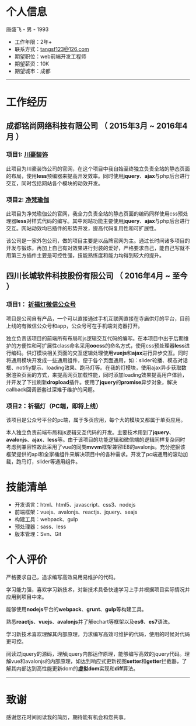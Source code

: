 

# 个人信息

唐盛飞 - 男 - 1993

- 工作年限：2年+
- 联系方式：tangsf123@126.com
- 期望职位：web前端开发工程师
- 期望薪资：10K
- 期望城市：成都

------

# 工作经历

## 成都铭尚网络科技有限公司 （ 2015年3月 ~ 2016年4月 ）

### 项目1:    [川豪装饰](http://www.chuanhaozs.com/)

此项目为川豪装饰公司的官网，在这个项目中我自始至终独立负责全站的静态页面的布局，使用**less**预编器来提高开发效率。同时使用**jquery**、**ajax**与php后台进行交互，同时包括网站各个模块的动效开发。

### 项目2:    [净梵瑜伽](http://www.jfyujia.com/)

此项目为净梵瑜伽公的官网，我全力负责全站的静态页面的编码同样使用css预处理器**less**对样式代码的编写。其中网站功能主要使用**jquery**、**ajax**与php后台进行交互。网站动效均已插件的形势开发，提高代码复用性和可扩展性。



该公司是一家外包公司，做的项目主要是以品牌官网为主。通过长时间诸多项目的开发与锻炼，再加上自己有对效果进行封装的爱好，严格要求自己，能自己写就不用第三方插件主要是可控性强，技能熟练度和能力均得到较大的提升。



## 四川长城软件科技股份有限公司 （ 2016年4月 ~ 至今 ）



### 项目1： [祈福灯微信公众号](http://wap.gmdeng.com)

​	项目是公司自有产品，一个可以直接通过手机互联网直接在寺庙供灯的平台，目前上线的有微信公众号和app，公众号可在手机端浏览器打开。

​	独立负责该项目的前端所有布局和js逻辑交互代码的编写。在本项目中出于后期维护的方便性和可扩展性class命名采用**oocss**的命名方式，使用css预处理器**less**进行编码。供灯模块相关页面的交互逻辑处理使用**vuejs**和**ajax**进行异步交互。同时将通用模块开发成一些通用组件，便于各个页面通用，如：slider轮播、模态对话框、notifiy提示、loading效果、跑马灯等。在我的灯模块，使用ajax异步获取数据渲染页面的方式，来提高网页加载性能，同时添加loading效果提高用户体验，并开发了下拉刷新**dropload**插件。使用了**jquery**的**promise**异步对象，解决callback回调嵌套过深难于维护的问题。

### 项目2：祈福灯（PC端，即将上线）

​	该项目是公众号平台的pc端，属于多页应用，每个大的模块又都属于单页应用。

​	本人独立负责前端布局和js逻辑交互代码的开发。主要技术用到了**jquery**、**avalonjs**、**ajax**、**less**等。由于该项目的功能逻辑和微信端的逻辑同样复杂同时考虑到兼容性故此采用了vue的同类**mvvm**框架兼容IE8的avalonjs。充分挖掘该框架提供的api和全家桶组件来解决项目中的各种需求。开发了pc端通用的滚动加载，跑马灯，slider等通用组件。



# 技能清单

- 开发语言：html、html5、javascript、css3、nodejs
- 前端框架：vuejs、avalonjs、reactjs、jquery、seajs
- 构建工具：webpack、gulp
- 预处理器：sass、less
- 版本管理：Svn、Git

# 个人评价

严格要求自己，追求编写高效易用易维护的代码。

学习能力强，喜欢学习新技术，对新技术具备快速学习上手并根据项目实际情况并应用到项目中来。

能够使用**nodejs**平台的**webpack**、**grunt**、**gulp**等构建工具。

熟悉**reactjs**、**vuejs**、**avalonjs**并了解echart等框架以及**es6**、**es7**语法。

学习新技术喜欢理解其内部原理，力求编写高效可维护的代码，使用的时候对代码更可控。

阅读过jquery的源码，理解jquery内部运作原理，能够编写高效的jquery代码。理解vue和avalonjs的内部原理，如达到响应式更新视图**setter**和**getter**拦截器，了解其内部达到高性能更新dom的**虚拟dom**实现和**diff**算法。

------

# 致谢

感谢您花时间阅读我的简历，期待能有机会和您共事。



